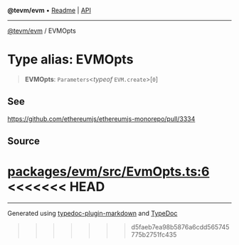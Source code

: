 **@tevm/evm** • [Readme](../README.md) \| [API](../globals.md)

***

[@tevm/evm](../README.md) / EVMOpts

# Type alias: EVMOpts

> **EVMOpts**: `Parameters`\<*typeof* `EVM.create`\>\[`0`\]

## See

https://github.com/ethereumjs/ethereumjs-monorepo/pull/3334

## Source

[packages/evm/src/EvmOpts.ts:6](https://github.com/evmts/tevm-monorepo/blob/main/packages/evm/src/EvmOpts.ts#L6)
<<<<<<< HEAD
=======

***
Generated using [typedoc-plugin-markdown](https://www.npmjs.com/package/typedoc-plugin-markdown) and [TypeDoc](https://typedoc.org/)
>>>>>>> d5faeb7ea98b5876a6cdd565745775b2751fc435
